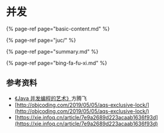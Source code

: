 # 并发

{% page-ref page="basic-content.md" %}

{% page-ref page="juc/" %}

{% page-ref page="summary.md" %}

{% page-ref page="bing-fa-fu-xi.md" %}



## 参考资料

* [《Java 并发编程的艺术》](https://book.douban.com/subject/26591326/)方腾飞
* [http://objcoding.com/2019/05/05/aqs-exclusive-lock/](http://objcoding.com/2019/05/05/aqs-exclusive-lock/)
* [https://xie.infoq.cn/article/7e9a2689d223acaab1636f93d](https://xie.infoq.cn/article/7e9a2689d223acaab1636f93d)

